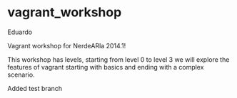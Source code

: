 vagrant_workshop
================

Eduardo

Vagrant workshop for NerdeARla 2014.1!

This workshop has levels, starting from level 0 to level 3 we will explore the features of vagrant starting with basics and ending with a complex scenario.

Added test branch
